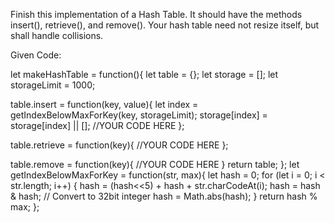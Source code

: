 Finish this implementation of a Hash Table. It should have the methods insert(), retrieve(), and remove(). Your hash table need not resize itself, but shall handle collisions.

Given Code:

let makeHashTable = function(){
  let table = {};
  let storage = [];
  let storageLimit = 1000;

  table.insert = function(key, value){
    let index = getIndexBelowMaxForKey(key, storageLimit);
    storage[index] = storage[index] || [];
    //YOUR CODE HERE
  };

  table.retrieve = function(key){
    //YOUR CODE HERE
  };

  table.remove = function(key){
    //YOUR CODE HERE
  }
  return table;
};
let getIndexBelowMaxForKey = function(str, max){
  let hash = 0;
  for (let i = 0; i < str.length; i++) {
    hash = (hash<<5) + hash + str.charCodeAt(i);
    hash = hash & hash; // Convert to 32bit integer
    hash = Math.abs(hash);
  }
  return hash % max;
};